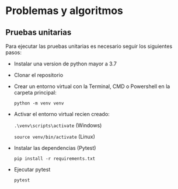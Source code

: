 # Problemas y algoritmos

## Pruebas unitarias

Para ejecutar las pruebas unitarias es necesario seguir los siguientes pasos:

- Instalar una version de python mayor a 3.7

- Clonar el repositorio

- Crear un entorno virtual con la Terminal, CMD o Powershell en la carpeta principal:

    ```python -m venv venv```

- Activar el entorno virtual recien creado:

    ```.\venv\scripts\activate``` (Windows)

    ```source venv/bin/activate``` (Linux)

- Instalar las dependencias (Pytest)

    ```pip install -r requirements.txt```

- Ejecutar pytest

    ```pytest```
